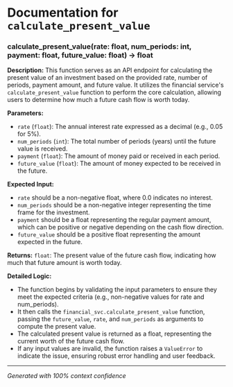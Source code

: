 # Documentation for `calculate_present_value`

### calculate_present_value(rate: float, num_periods: int, payment: float, future_value: float) -> float

**Description:**
This function serves as an API endpoint for calculating the present value of an investment based on the provided rate, number of periods, payment amount, and future value. It utilizes the financial service's `calculate_present_value` function to perform the core calculation, allowing users to determine how much a future cash flow is worth today.

**Parameters:**
- `rate` (`float`): The annual interest rate expressed as a decimal (e.g., 0.05 for 5%).
- `num_periods` (`int`): The total number of periods (years) until the future value is received.
- `payment` (`float`): The amount of money paid or received in each period.
- `future_value` (`float`): The amount of money expected to be received in the future.

**Expected Input:**
- `rate` should be a non-negative float, where 0.0 indicates no interest.
- `num_periods` should be a non-negative integer representing the time frame for the investment.
- `payment` should be a float representing the regular payment amount, which can be positive or negative depending on the cash flow direction.
- `future_value` should be a positive float representing the amount expected in the future.

**Returns:**
`float`: The present value of the future cash flow, indicating how much that future amount is worth today.

**Detailed Logic:**
- The function begins by validating the input parameters to ensure they meet the expected criteria (e.g., non-negative values for rate and num_periods).
- It then calls the `financial_svc.calculate_present_value` function, passing the `future_value`, `rate`, and `num_periods` as arguments to compute the present value.
- The calculated present value is returned as a float, representing the current worth of the future cash flow.
- If any input values are invalid, the function raises a `ValueError` to indicate the issue, ensuring robust error handling and user feedback.

---
*Generated with 100% context confidence*

